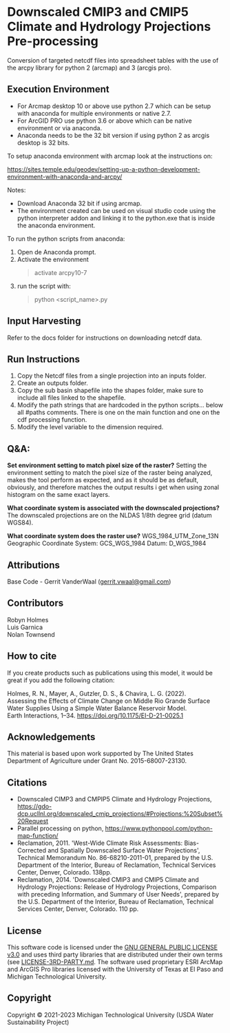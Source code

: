 # Downscaled CMIP3 and CMIP5 Climate and Hydrology Projections Pre-processing
Conversion of targeted netcdf files into spreadsheet tables with the use of the arcpy library for python 2 (arcmap) and 3 (arcgis pro).

## Execution Environment
+ For Arcmap desktop 10 or above use python 2.7 which can be setup with anaconda for multiple environments or native 2.7.  
+ For ArcGID PRO use python 3.6 or above which can be native environment or via anaconda.  
+ Anaconda needs to be the 32 bit version if using python 2 as arcgis desktop is 32 bits.  

To setup anaconda environment with arcmap look at the instructions on:

https://sites.temple.edu/geodev/setting-up-a-python-development-environment-with-anaconda-and-arcpy/

Notes: 
+ Download Anaconda 32 bit if using arcmap.  
+ The environment created can be used on visual studio code using the python interpreter addon and linking it
  to the python.exe that is inside the anaconda environment.

To run the python scripts from anaconda:
1. Open de Anaconda prompt.
2. Activate the environment
    > activate arcpy10-7
5. run the script with:
    > python <script_name>.py

## Input Harvesting
Refer to the docs folder for instructions on downloading netcdf data.

## Run Instructions

1. Copy the Netcdf files from a single projection into an inputs folder.
2. Create an outputs folder.
3. Copy the sub basin shapefile into the shapes folder, make sure to include all files linked to the shapefile.
4. Modify the path strings that are hardcoded in the python scripts... below all #paths comments. There is one on the main function and one on the cdf processing function.
5. Modify the level variable to the dimension required.

## Q&A:

**Set environment setting to match pixel size of the raster?**
Setting the environment setting to match the pixel size of the raster being analyzed, makes the tool perform as expected, and as it should be as default, obviously, and therefore matches the output results i get when using zonal histogram on the same exact layers.

**What coordinate system is associated with the downscaled projections?**
The downscaled projections are on the NLDAS 1/8th degree grid (datum WGS84).

**What coordinate system does the raster use?**
WGS_1984_UTM_Zone_13N
Geographic Coordinate System:	GCS_WGS_1984
Datum: 	D_WGS_1984

## Attributions
Base Code - Gerrit VanderWaal (gerrit.vwaal@gmail.com)   

## Contributors  
Robyn Holmes   
Luis Garnica   
Nolan Townsend   

## How to cite
If you create products such as publications using this model, it would be great if you add the following citation:   

Holmes, R. N., Mayer, A., Gutzler, D. S., & Chavira, L. G. (2022).    
Assessing the Effects of Climate Change on Middle Rio Grande Surface Water Supplies Using a Simple Water Balance Reservoir Model.    
Earth Interactions, 1–34. https://doi.org/10.1175/EI-D-21-0025.1   

## Acknowledgements
This material is based upon work supported by The United States Department of Agriculture under Grant No. 2015-68007-23130.


## Citations
+ Downscaled CIMP3 and CMPIP5 Climate and Hydrology Projections, https://gdo-dcp.ucllnl.org/downscaled_cmip_projections/#Projections:%20Subset%20Request
+ Parallel processing on python, https://www.pythonpool.com/python-map-function/
+ Reclamation, 2011. 'West-Wide Climate Risk Assessments: Bias-Corrected and Spatially 
Downscaled Surface Water Projections', Technical Memorandum No. 86-68210-2011-01, prepared by the U.S. Department of the Interior, Bureau of Reclamation, Technical Services Center, Denver, Colorado. 138pp.   
+ Reclamation, 2014. 'Downscaled CMIP3 and CMIP5 Climate and Hydrology Projections: 
Release of Hydrology Projections, Comparison with preceding Information, and Summary of User Needs', prepared by the U.S. Department of the Interior, Bureau of Reclamation, Technical Services Center, Denver, Colorado. 110 pp.   

## License
This software code is licensed under the [GNU GENERAL PUBLIC LICENSE v3.0](./LICENSE) and uses third party libraries that are distributed under their own terms (see [LICENSE-3RD-PARTY.md](./LICENSE-3RD-PARTY.md).  The software used proprietary ESRI ArcMap and ArcGIS Pro libraries licensed with the University of Texas at El Paso and Michigan Technological University. 

## Copyright
Copyright © 2021-2023 Michigan Technological University (USDA Water Sustainability Project)   




